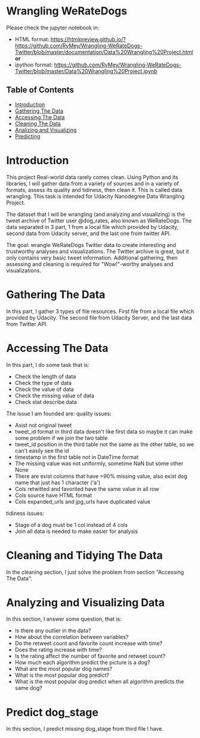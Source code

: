 # Wrangling WeRateDogs 

Please check the jupyter notebook in:
- HTML format: https://htmlpreview.github.io/?https://github.com/RyMey/Wrangling-WeRateDogs-Twitter/blob/master/documentation/Data%20Wrangling%20Project.html
<br> <b> or </b> <br>
- ipython format: https://github.com/RyMey/Wrangling-WeRateDogs-Twitter/blob/master/Data%20Wrangling%20Project.ipynb

## Table of Contents
<ul>
<li><a href="#intro">Introduction</a></li>
<li><a href="#gathering">Gathering The Data</a></li>
<li><a href="#access">Accessing The Data</a></li>
<li><a href="#cleaning">Cleaning The Data</a></li>
<li><a href="#analizing">Analizing and Visualizing</a></li>
<li><a href="#predict">Predicting</a></li>
</ul>

<a id="intro"></a>
# Introduction

This project Real-world data rarely comes clean. Using Python and its libraries, I will gather data from a variety of sources and in a variety of formats, assess its quality and tidiness, then clean it. This is called data wrangling. This task is intended for Udacity Nanodegree Data Wrangling Project.

The dataset that I will be wrangling (and analyzing and visualizing) is the tweet archive of Twitter user @dog_rates, also known as WeRateDogs. The data separated in 3 part, 1 from a local file which provided by Udacity, second data from Udacity server, and the last one from twitter API.

The goal: wrangle WeRateDogs Twitter data to create interesting and trustworthy analyses and visualizations. The Twitter archive is great, but it only contains very basic tweet information. Additional gathering, then assessing and cleaning is required for "Wow!"-worthy analyses and visualizations.

<a id="gathering"></a>
# Gathering The Data

In this part, I gather 3 types of file resources. First file from a local file which provided by Udacity. The second file from Udacity Server, and the last data from Twitter API.

<a id="access"></a>
# Accessing The Data

In this part, I do some task that is:
- Check the length of data
- Check the type of data
- Check the value of data
- Check the missing value of data
- Check stat describe data

The issue I am founded are:
quality issues:

- Axist not original tweet
- tweet_id format in third data doesn't like first data so maybe it can make some problem if we join the two table
- tweet_id position in the third table not the same as the other table, so we can't easily see the id
- timestamp in the first table not in DateTime format
- The missing value was not uniformly, sometime NaN but some other None
- There are exist columns that have >90% missing value, also exist dog name that just has 1 character ('a')
- Cols retwitted and favorited have the same value in all row
- Cols source have HTML format
- Cols expanded_urls and jpg_urls have duplicated value

tidiness issues:

- Stage of a dog must be 1 col instead of 4 cols
- Join all data is needed to make easier for analysis
  
<a id="cleaning"></a>
# Cleaning and Tidying The Data

In the cleaning section, I just solve the problem from section "Accessing The Data".

<a id="analizing"></a>
# Analyzing and Visualizing Data 

In this section, I answer some question, that is:
- Is there any outlier in the data?
- How about the correlation between variables?
- Do the retweet count and favorite count increase with time?
- Does the rating increase with time?
- Is the rating affect the number of favorite and retweet count?
- How much each algorithm predict the picture is a dog?
- What are the most popular dog names?
- What is the most popular dog predict?
- What is the most popular dog predict when all algorithm predicts the same dog?

<a id="predict"></a>
# Predict dog_stage

In this section, I predict missing dog_stage from third file I have.
